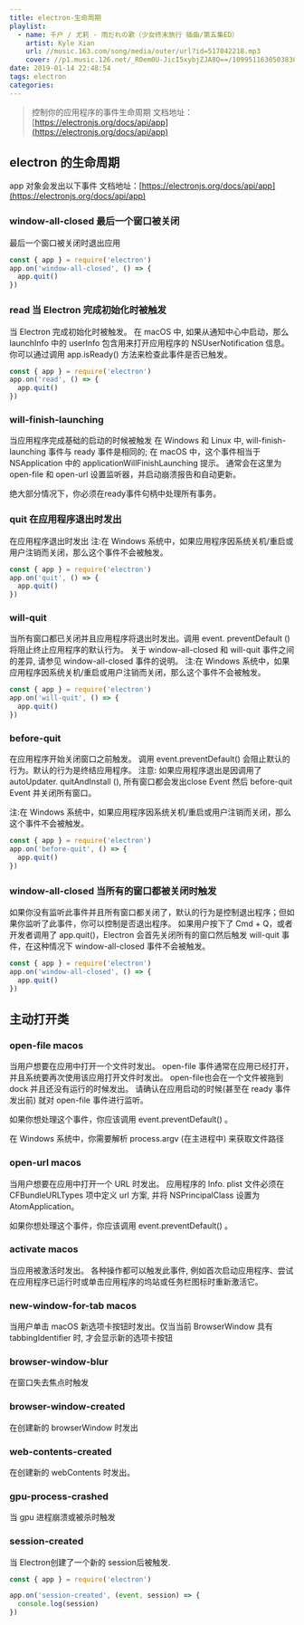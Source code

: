 ```yaml
---
title: electron-生命周期
playlist:
  - name: 千户 / 尤莉 - 雨だれの歌（少女终末旅行 插曲/第五集ED）
    artist: Kyle Xian
    url: //music.163.com/song/media/outer/url?id=517042218.mp3
    cover: //p1.music.126.net/_R0em0U-JicI5xybjZJA8Q==/109951163050383094.jpg?param=90y90
date: 2019-01-14 22:48:54
tags: electron 
categories:
---
```


> 控制你的应用程序的事件生命周期
> 文档地址：[https://electronjs.org/docs/api/app](https://electronjs.org/docs/api/app)

<!-- more -->

## electron 的生命周期
app 对象会发出以下事件
文档地址：[https://electronjs.org/docs/api/app](https://electronjs.org/docs/api/app)
### window-all-closed 最后一个窗口被关闭
最后一个窗口被关闭时退出应用
```js
const { app } = require('electron')
app.on('window-all-closed', () => {
  app.quit()
})
```

### read 当 Electron 完成初始化时被触发
当 Electron 完成初始化时被触发。 在 macOS 中, 如果从通知中心中启动，那么 launchInfo 中的 userInfo 包含用来打开应用程序的 NSUserNotification 信息。 你可以通过调用 app.isReady() 方法来检查此事件是否已触发。
```js
const { app } = require('electron')
app.on('read', () => {
  app.quit()
})
```

### will-finish-launching 
当应用程序完成基础的启动的时候被触发
在 Windows 和 Linux 中, will-finish-launching 事件与 ready 事件是相同的; 在 macOS 中，这个事件相当于 NSApplication 中的 applicationWillFinishLaunching 提示。 通常会在这里为 open-file 和 open-url 设置监听器，并启动崩溃报告和自动更新。

绝大部分情况下，你必须在ready事件句柄中处理所有事务。

### quit 在应用程序退出时发出
在应用程序退出时发出
注:在 Windows 系统中，如果应用程序因系统关机/重启或用户注销而关闭，那么这个事件不会被触发。
```js
const { app } = require('electron')
app.on('quit', () => {
  app.quit()
})
```
### will-quit 
当所有窗口都已关闭并且应用程序将退出时发出。调用 event. preventDefault () 将阻止终止应用程序的默认行为。
关于 window-all-closed 和 will-quit 事件之间的差异, 请参见 window-all-closed 事件的说明。
注:在 Windows 系统中，如果应用程序因系统关机/重启或用户注销而关闭，那么这个事件不会被触发。
```js
const { app } = require('electron')
app.on('will-quit', () => {
  app.quit()
})
```
### before-quit
在应用程序开始关闭窗口之前触发。 调用 event.preventDefault() 会阻止默认的行为。默认的行为是终结应用程序。
注意: 如果应用程序退出是因调用了autoUpdater. quitAndInstall (), 所有窗口都会发出close Event 然后 before-quit Event 并关闭所有窗口。

注:在 Windows 系统中，如果应用程序因系统关机/重启或用户注销而关闭，那么这个事件不会被触发。
```js
const { app } = require('electron')
app.on('before-quit', () => {
  app.quit()
})
```

### window-all-closed 当所有的窗口都被关闭时触发
如果你没有监听此事件并且所有窗口都关闭了，默认的行为是控制退出程序；但如果你监听了此事件，你可以控制是否退出程序。 如果用户按下了 Cmd + Q，或者开发者调用了 app.quit()，Electron 会首先关闭所有的窗口然后触发 will-quit 事件，在这种情况下 window-all-closed 事件不会被触发。
```js
const { app } = require('electron')
app.on('window-all-closed', () => {
  app.quit()
})
```

## 主动打开类

### open-file macos
当用户想要在应用中打开一个文件时发出。 open-file 事件通常在应用已经打开，并且系统要再次使用该应用打开文件时发出。 open-file也会在一个文件被拖到 dock 并且还没有运行的时候发出。 请确认在应用启动的时候(甚至在 ready 事件发出前) 就对 open-file 事件进行监听。

如果你想处理这个事件，你应该调用 event.preventDefault() 。

在 Windows 系统中，你需要解析 process.argv (在主进程中) 来获取文件路径

### open-url macos
当用户想要在应用中打开一个 URL 时发出。 应用程序的 Info. plist 文件必须在 CFBundleURLTypes 项中定义 url 方案, 并将 NSPrincipalClass 设置为 AtomApplication。

如果你想处理这个事件，你应该调用 event.preventDefault() 。

### activate macos
当应用被激活时发出。 各种操作都可以触发此事件, 例如首次启动应用程序、尝试在应用程序已运行时或单击应用程序的坞站或任务栏图标时重新激活它。

### new-window-for-tab macos
当用户单击 macOS 新选项卡按钮时发出。仅当当前 BrowserWindow 具有 tabbingIdentifier 时, 才会显示新的选项卡按钮

### browser-window-blur
在窗口失去焦点时触发

### browser-window-created
在创建新的 browserWindow 时发出

### web-contents-created
在创建新的 webContents 时发出。

### gpu-process-crashed
当 gpu 进程崩溃或被杀时触发

### session-created
当 Electron创建了一个新的 session后被触发.
```js
const { app } = require('electron')

app.on('session-created', (event, session) => {
  console.log(session)
})

```